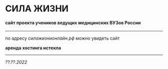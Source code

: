 # СИЛА ЖИЗНИ
#### сайт проекта учеников ведущих медицинских ВУЗов России

-----------------------
по адресу _силажизнионлайн.рф_ можно увидеть сайт

**аренда хостинга истекла**

-----------------------
_??.??.2022_